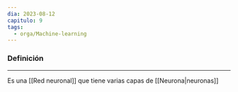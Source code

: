 ```yaml
---
dia: 2023-08-12
capitulo: 9
tags:
  - orga/Machine-learning
---
```

### Definición
---
Es una [[Red neuronal]] que tiene varias capas de [[Neurona|neuronas]]